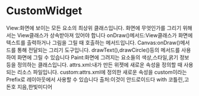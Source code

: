 # CustomWidget
View:화면에 보이는 모든 요소의 최상위 클래스입니다. 화면에 무엇인가를 그리기 위해서는 View클래스가 상속받아져 있어야 합니다
onDraw()메서드:View클래스가 화면에 텍스트를 출력하거나 그림을 그릴 때 호출하는 메서드입니다.
Canvas:onDraw()메서드를 통해 전달되는 그리기 도구입니다. drawText(),drawCircle()등의 메서드를 사용하여 화면에 그릴 수 있습니다
Paint:화면에 그려지는 요소들의 색상,스타일,굵기 정보 등을 정의하는 클래스입니다.
attrs.xml:내가 만든 위젯에 새로운 속성을 정의할 때 사용되는 리소스 파일입니다.
custom:attrs.xml에 정의한 새로운 속성을 custom이라는 Prefix로 레이아웃에서 사용할 수 있습니다
출처:이것이 안드로이드다 with 코틀린,고돈호 지음,한빛미디어
